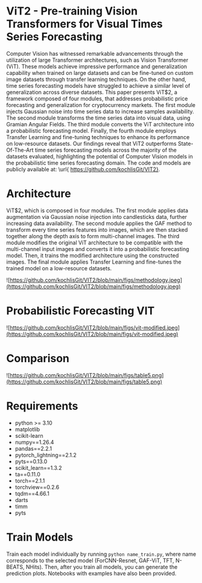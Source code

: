 # ViT2 - Pre-training Vision Transformers for Visual Times Series Forecasting

Computer Vision has witnessed remarkable advancements through the utilization of large Transformer architectures, such as Vision Transformer (ViT). These models achieve impressive performance and generalization capability when trained on large datasets and can be fine-tuned on custom image datasets through transfer learning techniques. On the other hand, time series forecasting models have struggled to achieve a similar level of generalization across diverse datasets. This paper presents ViT$2, a framework composed of four modules, that addresses probabilistic price forecasting and generalization for cryptocurrency markets. The first module injects Gaussian noise into time series data to increase samples availability. The second module transforms the time series data into visual data, using Gramian Angular Fields. The third module converts the ViT architecture into a probabilistic forecasting model. Finally, the fourth module employs Transfer Learning and fine-tuning techniques to enhance its performance on low-resource datasets. Our findings reveal that ViT2 outperforms State-Of-The-Art time series forecasting models across the majority of the datasets evaluated, highlighting the potential of Computer Vision models in the probabilistic time series forecasting domain. The code and models are publicly available at: \url{ https://github.com/kochlisGit/VIT2}.

# Architecture

ViT$2, which is composed in four modules. The first module applies data augmentation via Gaussian noise injection into candlesticks data, further increasing data availability. The second module applies the GAF method to transform every time series features into images, which are then stacked together along the depth axis to form multi-channel images. The third module modifies the original ViT architecture to be compatible with the multi-channel input images and converts it into a probabilistic forecasting model. Then, it trains the modified architecture using the constructed images. The final module applies Transfer Learning and fine-tunes the trained model on a low-resource datasets.

![https://github.com/kochlisGit/VIT2/blob/main/figs/methodology.jpeg](https://github.com/kochlisGit/VIT2/blob/main/figs/methodology.jpeg)

# Probabilistic Forecasting VIT

![https://github.com/kochlisGit/VIT2/blob/main/figs/vit-modified.jpeg](https://github.com/kochlisGit/VIT2/blob/main/figs/vit-modified.jpeg)

# Comparison

![https://github.com/kochlisGit/VIT2/blob/main/figs/table5.png](https://github.com/kochlisGit/VIT2/blob/main/figs/table5.png)

# Requirements

* python >= 3.10
* matplotlib
* scikit-learn
* numpy==1.26.4
* pandas==2.2.1
* pytorch_lightning==2.1.2
* pyts==0.13.0
* scikit_learn==1.3.2
* ta==0.11.0
* torch==2.1.1
* torchview==0.2.6
* tqdm==4.66.1
* darts
* timm
* pyts

# Train Models

Train each model individually by running `python name_train.py`, where name corresponds to the selected model (ForCNN-Resnet, GAF-ViT, TFT, N-BEATS, NHits). Then, after you train all models, you can generate the prediction plots. Notebooks with examples have also been provided.
